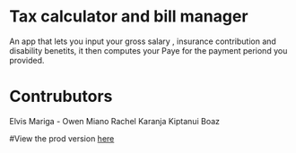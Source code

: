 # Tax calculator and  bill manager

An app that lets you input your gross salary , insurance contribution and disability benetits, it then computes your  Paye for the payment periond you provided.

# Contrubutors

Elvis Mariga -
Owen Miano
Rachel Karanja
Kiptanui Boaz

#View the prod version [ here ](https://tax-calculator-doqbrkaww-kiptanuiboaz.vercel.app/)
